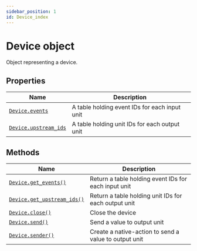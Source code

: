 ```yaml
---
sidebar_position: 1
id: Device_index
---
```


# Device object
Object representing a device.

## Properties
|Name|Description|
|-|-|
|[```Device.events```](/libs/mapper/Device/Device_events)|A table holding event IDs for each input unit|
|[```Device.upstream_ids```](/libs/mapper/Device/Device_upstream_ids)|A table holding unit IDs for each output unit|

## Methods
|Name|Description|
|-|-|
|[```Device.get_events()```](/libs/mapper/Device/Device_get_events)|Return a table holding event IDs for each input unit|
|[```Device.get_upstream_ids()```](/libs/mapper/Device/Device_get_upstream_ids)|Return a table holding unit IDs for each output unit|
|[```Device.close()```](/libs/mapper/Device/Device_close)|Close the device|
|[```Device.send()```](/libs/mapper/Device/Device_send)|Send a value to output unit|
|[```Device.sender()```](/libs/mapper/Device/Device_sender)|Create a native-action to send a value to output unit|
